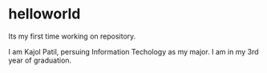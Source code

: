# helloworld
Its my first time working on repository.

I am Kajol Patil, persuing Information Techology as my major. I am in my 3rd year of graduation. 
